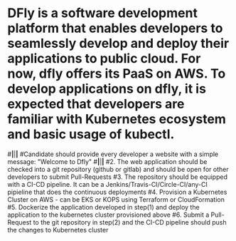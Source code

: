 # DFly is a software development platform that enables developers to seamlessly develop and deploy their applications to public cloud. For now, dfly offers its PaaS on AWS. To develop applications on dfly, it is expected that developers are familiar with Kubernetes ecosystem and basic usage of kubectl.
#**************************|**************************|**************************|**************************
#Candidate should provide every developer a website with a simple message: "Welcome to Dfly"
#**************************|**************************|**************************|**************************
#2. The web application should be checked into a git repository (github or gitlab) and should be open for other developers to submit Pull-Requests
#3. The repository should be equipped with a CI-CD pipeline. It can be a Jenkins/Travis-CI/Circle-CI/any-CI pipieline that does the continuous deployments
#4. Provision a Kubernetes Cluster on AWS - can be EKS or KOPS using Terraform or CloudFormation
#5. Dockerize the application developed in step(1) and deploy the application to the kubernetes cluster provisioned above
#6. Submit a Pull-Request to the git repository in step(2) and the CI-CD pipeline should push the changes to Kubernetes cluster
